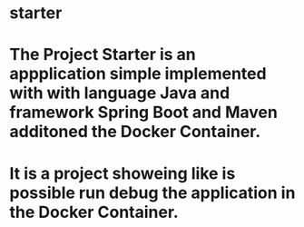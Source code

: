 # starter
# The Project Starter is an appplication simple implemented with with language Java and framework Spring Boot and Maven additoned the Docker Container.
# It is a project showeing like is possible run debug the application in the Docker Container.
